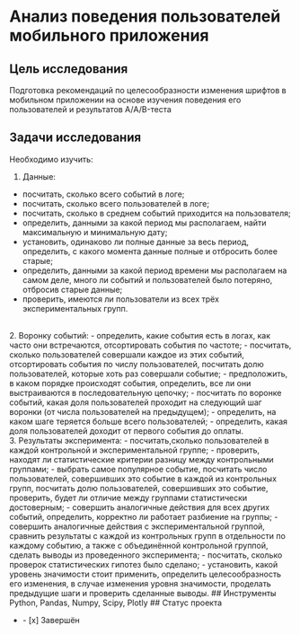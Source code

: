 # Анализ поведения пользователей мобильного приложения     
## Цель исследования
Подготовка рекомендаций по целесообразности изменения шрифтов в мобильном приложении на основе изучения поведения его пользователей и результатов А/A/B-теста  
## Задачи исследования  
Необходимо изучить:     
1. Данные:  
  - посчитать, сколько всего событий в логе;  
  - посчитать, сколько всего пользователей в логе;  
  - посчитать, сколько в среднем событий приходится на пользователя;  
  - определить, данными за какой период мы располагаем, найти максимальную и минимальную дату;  
  - установить, одинаково ли полные данные за весь период, определить, с какого момента данные полные и отбросить более старые;      
  - определить, данными за какой период времени мы располагаем на самом деле, много ли событий и пользователей было потеряно, отбросив старые данные;  
  - проверить, имеются ли пользователи из всех трёх экспериментальных групп.         
<br>
2. Воронку событий:    
  - определить, какие события есть в логах, как часто они встречаются, отсортировать события по частоте;  
  - посчитать, сколько пользователей совершали каждое из этих событий, отсортировать события по числу пользователей, посчитать долю пользователей, которые хоть раз совершали событие;  
  - предположить, в каком порядке происходят события, определить, все ли они выстраиваются в последовательную цепочку;   
  - посчитать по воронке событий, какая доля пользователей проходит на следующий шаг воронки (от числа пользователей на предыдущем);  
  - определить, на каком шаге теряется больше всего пользователей;  
  - определить, какая доля пользователей доходит от первого события до оплаты.   
<br>
3. Результаты эксперимента:  
  - посчитать,сколько пользователей в каждой контрольной и экспериментальной группе;  
  - проверить, находят ли статистические критерии разницу между контрольными группами;  
  - выбрать самое популярное событие, посчитать число пользователей, совершивших это событие в каждой из контрольных групп, посчитать долю пользователей, совершивших это событие, проверить, будет ли отличие между группами статистически достоверным;  
  - совершить аналогичные действия для всех других событий, определить, корректно ли работает разбиение на группы;  
  - совершить аналогичные действия с экспериментальной группой, сравнить результаты с каждой из контрольных групп в отдельности по каждому событию, а также с объединённой контрольной группой, сделать выводы из проведенного эксперимента;  
  - посчитать, сколько проверок статистических гипотез было сделано;  
  - установить, какой уровень значимости стоит применить, определить целесообразность его изменения, в случае изменения уровня значимости, проделать предыдущие шаги и проверить сделанные выводы. 
## Инструменты
Python, Pandas, Numpy, Scipy, Plotly
## Статус проекта
<ul><li>- [x] Завершён</li>

